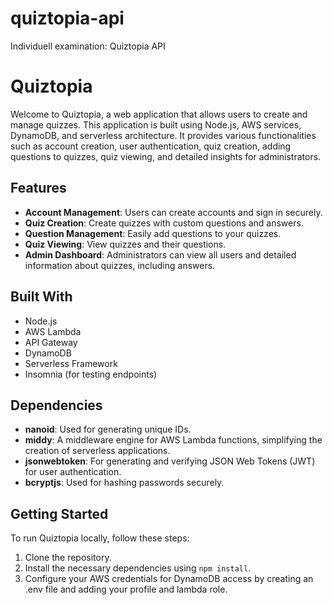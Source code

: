 # quiztopia-api
Individuell examination: Quiztopia API

# Quiztopia

Welcome to Quiztopia, a web application that allows users to create and manage quizzes. This application is built using Node.js, AWS services, DynamoDB, and serverless architecture. It provides various functionalities such as account creation, user authentication, quiz creation, adding questions to quizzes, quiz viewing, and detailed insights for administrators.

## Features

- **Account Management**: Users can create accounts and sign in securely.
- **Quiz Creation**: Create quizzes with custom questions and answers.
- **Question Management**: Easily add questions to your quizzes.
- **Quiz Viewing**: View quizzes and their questions.
- **Admin Dashboard**: Administrators can view all users and detailed information about quizzes, including answers.

## Built With

- Node.js
- AWS Lambda
- API Gateway
- DynamoDB
- Serverless Framework
- Insomnia (for testing endpoints)

## Dependencies

- **nanoid**: Used for generating unique IDs.
- **middy**: A middleware engine for AWS Lambda functions, simplifying the creation of serverless applications.
- **jsonwebtoken**: For generating and verifying JSON Web Tokens (JWT) for user authentication.
- **bcryptjs**: Used for hashing passwords securely.

## Getting Started

To run Quiztopia locally, follow these steps:

1. Clone the repository.
2. Install the necessary dependencies using `npm install`.
3. Configure your AWS credentials for DynamoDB access by creating an .env file and adding your profile and lambda role.

